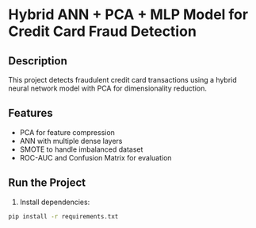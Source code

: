 # Hybrid ANN + PCA + MLP Model for Credit Card Fraud Detection

## Description
This project detects fraudulent credit card transactions using a hybrid neural network model with PCA for dimensionality reduction.

## Features
- PCA for feature compression 
- ANN with multiple dense layers
- SMOTE to handle imbalanced dataset
- ROC-AUC and Confusion Matrix for evaluation
 
## Run the Project
 
1. Install dependencies:
```bash 
pip install -r requirements.txt




